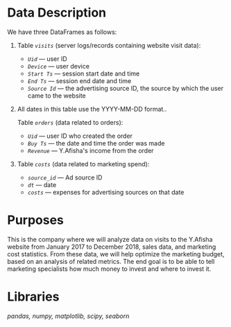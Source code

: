 # Data Description

We have three DataFrames as follows:  

1. Table *`visits`* (server logs/records containing website visit data):
    * *`Uid`* — user ID
    * *`Device`* — user device
    * *`Start Ts`* — session start date and time
    * *`End Ts`* — session end date and time
    * *`Source Id`* — the advertising source ID, the source by which the user came to the website


2. All dates in this table use the YYYY-MM-DD format..

    Table *`orders`* (data related to orders):

    * *`Uid`* — user ID who created the order
    * *`Buy Ts`* — the date and time the order was made
    * *`Revenue`* — Y.Afisha's income from the order


3. Table *`costs`* (data related to marketing spend):
    * *`source_id`* — Ad source ID
    * *`dt`* — date
    * *`costs`* — expenses for advertising sources on that date

# Purposes
This is the company where we will analyze data on visits to the Y.Afisha website from January 2017 to December 2018, sales data, and marketing cost statistics. From these data, we will help optimize the marketing budget, based on an analysis of related metrics. The end goal is to be able to tell marketing specialists how much money to invest and where to invest it.

# Libraries
*pandas, numpy, matplotlib, scipy, seaborn* 
